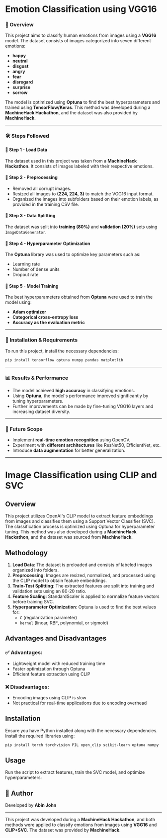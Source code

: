 # Emotion Classification using VGG16  

### 📌 Overview  
This project aims to classify human emotions from images using a **VGG16** model. The dataset consists of images categorized into seven different emotions:  

- **happy**  
- **neutral**  
- **disgust**  
- **angry**  
- **fear**  
- **disregard**  
- **surprise**  
- **sorrow**  

The model is optimized using **Optuna** to find the best hyperparameters and trained using **TensorFlow/Keras**. This method was developed during a **MachineHack Hackathon**, and the dataset was also provided by **MachineHack**.  

---

### 🛠 Steps Followed  

#### 🔹 Step 1 - Load Data  
The dataset used in this project was taken from a **MachineHack Hackathon**. It consists of images labeled with their respective emotions.  

#### 🔹 Step 2 - Preprocessing  
- Removed all corrupt images.  
- Resized all images to **(224, 224, 3)** to match the VGG16 input format.  
- Organized the images into subfolders based on their emotion labels, as provided in the training CSV file.  

#### 🔹 Step 3 - Data Splitting  
The dataset was split into **training (80%)** and **validation (20%)** sets using `ImageDataGenerator`.  

#### 🔹 Step 4 - Hyperparameter Optimization  
The **Optuna** library was used to optimize key parameters such as:  
- Learning rate  
- Number of dense units  
- Dropout rate  

#### 🔹 Step 5 - Model Training  
The best hyperparameters obtained from **Optuna** were used to train the model using:  
- **Adam optimizer**  
- **Categorical cross-entropy loss**  
- **Accuracy as the evaluation metric**  

---

### 🚀 Installation & Requirements  

To run this project, install the necessary dependencies:  

```bash
pip install tensorflow optuna numpy pandas matplotlib
```

---

### 📊 Results & Performance  
- The model achieved **high accuracy** in classifying emotions.  
- Using **Optuna**, the model's performance improved significantly by tuning hyperparameters.  
- Further improvements can be made by fine-tuning VGG16 layers and increasing dataset diversity.  

---

### 🎯 Future Scope  
- Implement **real-time emotion recognition** using OpenCV.  
- Experiment with **different architectures** like ResNet50, EfficientNet, etc.  
- Introduce **data augmentation** for better generalization.  

---

# Image Classification using CLIP and SVC

## Overview
This project utilizes OpenAI's CLIP model to extract feature embeddings from images and classifies them using a Support Vector Classifier (SVC). The classification process is optimized using Optuna for hyperparameter tuning. This method was also developed during a **MachineHack Hackathon**, and the dataset was sourced from **MachineHack**.

## Methodology
1. **Load Data**: The dataset is preloaded and consists of labeled images organized into folders.
2. **Preprocessing**: Images are resized, normalized, and processed using the CLIP model to obtain feature embeddings.
3. **Train-Test Splitting**: The extracted features are split into training and validation sets using an 80-20 ratio.
4. **Feature Scaling**: StandardScaler is applied to normalize feature vectors before training SVC.
5. **Hyperparameter Optimization**: Optuna is used to find the best values for:
   - `C` (regularization parameter)
   - `kernel` (linear, RBF, polynomial, or sigmoid)

## Advantages and Disadvantages
### ✅ Advantages:
- Lightweight model with reduced training time
- Faster optimization through Optuna
- Efficient feature extraction using CLIP

### ❌ Disadvantages:
- Encoding images using CLIP is slow
- Not practical for real-time applications due to encoding overhead

## Installation
Ensure you have Python installed along with the necessary dependencies. Install the required libraries using:

```bash
pip install torch torchvision PIL open_clip scikit-learn optuna numpy
```

## Usage
Run the script to extract features, train the SVC model, and optimize hyperparameters:

## 📌 Author  
Developed by **Abin John**  

---

This project was developed during a **MachineHack Hackathon**, and both methods were applied to classify emotions from images using **VGG16** and **CLIP+SVC**. The dataset was provided by **MachineHack**.


